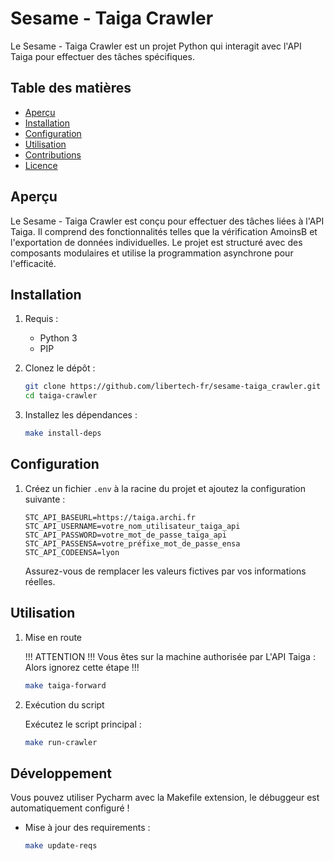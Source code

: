 # Sesame - Taiga Crawler

Le Sesame - Taiga Crawler est un projet Python qui interagit avec l'API Taiga pour effectuer des tâches spécifiques.

## Table des matières

- [Aperçu](#aperçu)
- [Installation](#installation)
- [Configuration](#configuration)
- [Utilisation](#utilisation)
- [Contributions](#contributions)
- [Licence](#licence)

## Aperçu

Le Sesame - Taiga Crawler est conçu pour effectuer des tâches liées à l'API Taiga. Il comprend des fonctionnalités telles que la vérification AmoinsB et l'exportation de données individuelles. Le projet est structuré avec des composants modulaires et utilise la programmation asynchrone pour l'efficacité.

## Installation

1. Requis :
   - Python 3
   - PIP

2. Clonez le dépôt :

    ```bash
    git clone https://github.com/libertech-fr/sesame-taiga_crawler.git
    cd taiga-crawler
    ```

3. Installez les dépendances :

    ```bash
    make install-deps
    ```

## Configuration

1. Créez un fichier `.env` à la racine du projet et ajoutez la configuration suivante :

    ```dotenv
    STC_API_BASEURL=https://taiga.archi.fr
    STC_API_USERNAME=votre_nom_utilisateur_taiga_api
    STC_API_PASSWORD=votre_mot_de_passe_taiga_api
    STC_API_PASSENSA=votre_préfixe_mot_de_passe_ensa
    STC_API_CODEENSA=lyon
    ```

    Assurez-vous de remplacer les valeurs fictives par vos informations réelles.

## Utilisation

1. Mise en route
   
   !!! ATTENTION !!!
   Vous êtes sur la machine authorisée par L'API Taiga : Alors ignorez cette étape !!!
   
   ```bash
   make taiga-forward
   ```
   
2. Exécution du script

   Exécutez le script principal :
   
   ```bash
   make run-crawler
   ```

## Développement

Vous pouvez utiliser Pycharm avec la Makefile extension, le débuggeur est automatiquement configuré !

- Mise à jour des requirements :
   ```bash
   make update-reqs
   ```
